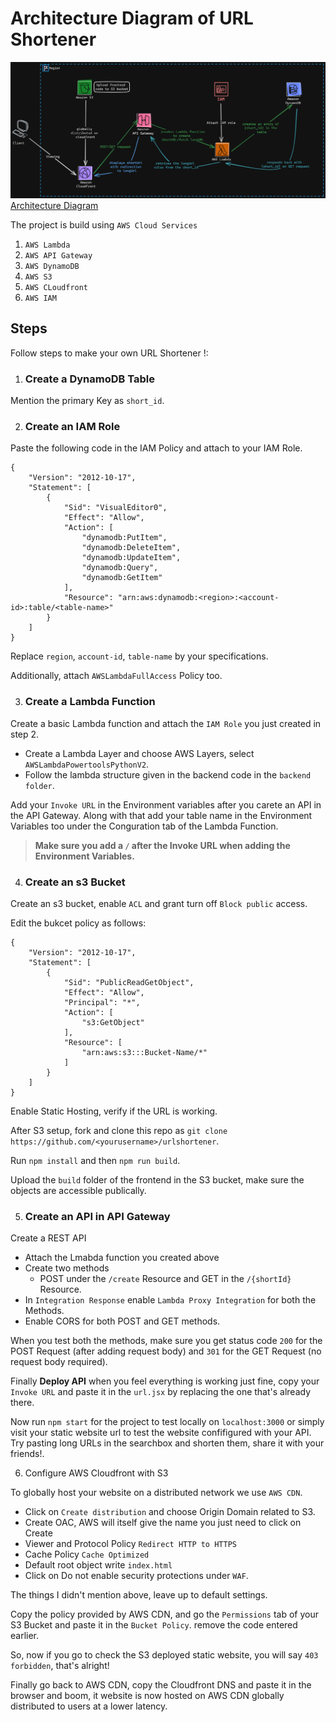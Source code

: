 # Architecture Diagram of URL Shortener
![Architecture Diagram](https://github.com/ansisme/urlshortener/blob/master/URL-Shortener.png)
[Architecture Diagram](https://github.com/ansisme/urlshortener/blob/master/URL-Shortener.png)

The project is build using `AWS Cloud Services` 
1. `AWS Lambda`
2. `AWS API Gateway`
3. `AWS DynamoDB`
4. `AWS S3`
5. `AWS CLoudfront`
6. `AWS IAM`

   
## Steps

Follow steps to make your own URL Shortener !:

1. ### Create a DynamoDB Table

Mention the primary Key as `short_id`.

2. ### Create an IAM Role

Paste the following code in the IAM Policy and attach to your IAM Role.
```
{
    "Version": "2012-10-17",
    "Statement": [
        {
            "Sid": "VisualEditor0",
            "Effect": "Allow",
            "Action": [
                "dynamodb:PutItem",
                "dynamodb:DeleteItem",
                "dynamodb:UpdateItem",
                "dynamodb:Query",
                "dynamodb:GetItem"
            ],
            "Resource": "arn:aws:dynamodb:<region>:<account-id>:table/<table-name>"
        }
    ]
}

```
Replace `region`, `account-id`, `table-name` by your specifications.

Additionally, attach `AWSLambdaFullAccess` Policy too.

3. ### Create a Lambda Function
Create a basic Lambda function and attach the `IAM Role` you just created in step 2.
  - Create a Lambda Layer and choose AWS Layers, select `AWSLambdaPowertoolsPythonV2`.
  - Follow the lambda structure given in the backend code in the `backend folder`.

Add your `Invoke URL` in the Environment variables after you carete an API in the API Gateway. Along with that add your table name in the Environment Variables too under the Conguration tab of the Lambda Function.

>**Make sure you add a `/` after the Invoke URL when adding the Environment Variables.**

4. ### Create an s3 Bucket
Create an s3 bucket, enable `ACL` and grant turn off `Block public` access. 

Edit the bukcet policy as follows: 
```
{
    "Version": "2012-10-17",
    "Statement": [
        {
            "Sid": "PublicReadGetObject",
            "Effect": "Allow",
            "Principal": "*",
            "Action": [
                "s3:GetObject"
            ],
            "Resource": [
                "arn:aws:s3:::Bucket-Name/*"
            ]
        }
    ]
}
```
Enable Static Hosting, verify if the URL is working.

After S3 setup, fork and clone this repo as `git clone https://github.com/<yourusername>/urlshortener`.

Run `npm install` and then `npm run build`.

Upload the `build` folder of the frontend in the S3 bucket, make sure the objects are accessible publically.

5. ### Create an API in API Gateway
Create a REST API
   - Attach the Lmabda function you created above 
   - Create two methods
     - POST under the `/create` Resource and GET in the `/{shortId}` Resource.
   - In `Integration Response` enable `Lambda Proxy Integration` for both the Methods.
   - Enable CORS for both POST and GET methods.

When you test both the methods, make sure you get status code `200` for the POST Request (after adding request body) and `301` for the GET Request (no request body required).

Finally **Deploy API** when you feel everything is working just fine, copy your `Invoke URL` and paste it in the `url.jsx` by replacing the one that's already there.

Now run `npm start` for the project to test locally on `localhost:3000` or simply visit your static website url to test the website confifigured with your API. Try pasting long URLs in the searchbox and shorten them, share it with your friends!.

6. Configure AWS Cloudfront with S3

To globally host your website on a distributed network we use `AWS CDN`.
   - Click on `Create distribution` and choose Origin Domain related to S3.
   - Create OAC, AWS will itself give the name you just need to click on Create
   - Viewer and Protocol Policy `Redirect HTTP to HTTPS`
   - Cache Policy `Cache Optimized`
   - Default root object write `index.html`
   - Click on Do not enable security protections under `WAF`.

   The things I didn't mention above, leave up to default settings.

Copy the policy provided by AWS CDN, and go the `Permissions` tab of your S3 Bucket and paste it in the `Bucket Policy`. remove the code entered earlier.

So, now if you go to check the S3 deployed static website, you will say `403 forbidden`, that's alright!

Finally go back to AWS CDN, copy the Cloudfront DNS and paste it in the browser and boom, it website is now hosted on AWS CDN globally distributed to users at a lower latency. 


